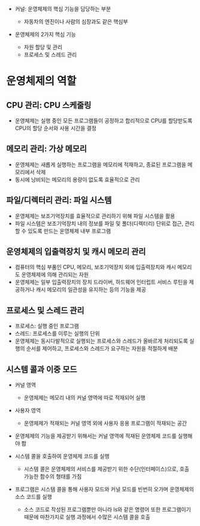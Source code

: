 - 커널: 운영체제의 핵심 기능을 담당하는 부분
  - 자동차의 엔진이나 사람의 심장과도 같은 핵심부

- 운영체제의 2가지 핵심 기능
  - 자원 할당 및 관리
  - 프로세스 및 스레드 관리

# 운영체제의 역할
## CPU 관리: CPU 스케줄링
- 운영체제는 실행 중인 모든 프로그램들이 공정하고 합리적으로 CPU를 할당받도록 CPU의 할당 순서와 사용 시간을 결정

## 메모리 관리: 가상 메모리
- 운영체제는 새롭게 실행하는 프로그램을 메모리에 적재하고, 종료된 프로그램을 메모리에서 삭제
- 동시에 낭비되는 메모리의 용량이 없도록 효율적으로 관리

## 파일/디렉터리 관리: 파일 시스템
- 운영체제는 보조기억장치를 효율적으로 관리하기 위해 파일 시스템을 활용
- 파일 시스템은 보조기억장치 내의 정보를 파일 및 폴더(디렉터리) 단위로 접근, 관리할 수 있도록 만드는 운영체제 내부 프로그램

## 운영체제의 입출력장치 및 캐시 메모리 관리
- 컴퓨터의 핵심 부품인 CPU, 메모리, 보조기억장치 외에 입출력장치와 캐시 메모리도 운영체제에 의해 관리되는 자원
- 운영체제는 일부 입출력장치의 장치 드라이버, 하드웨어 인터럽트 서비스 루틴을 제공하거나 캐시 메모리의 일관성을 유지하는 등의 기능을 제공

## 프로세스 및 스레드 관리
- 프로세스: 실행 중인 프로그램
- 스레드: 프로세스를 이루는 실행의 단위
- 운영체제는 동시다발적으로 실행되는 프로세스와 스레드가 올바르게 처리되도록 실행의 순서를 제어하고, 프로세스와 스레드가 요구하는 자원을 적절하게 배분

## 시스템 콜과 이중 모드
- 커널 영역
  - 운영체제는 메모리 내의 커널 영역에 따로 적재되어 실행
- 사용자 영역
  - 운영체제가 적재되는 커널 영역 외에 사용자 응용 프로그램이 적재되는 공간
- 운영체제의 기능을 제공받기 위해서는 커널 영역에 적재된 운영체제 코드를 실행해야 함

- 시스템 콜을 호출하여 운영체제 코드를 실행
  - 시스템 콜은 운영체제의 서비스를 제공받기 위한 수단(인터페이스)으로, 호출 가능한 함수의 형태를 가짐

- 프로그램은 시스템 콜을 통해 사용자 모드와 커널 모드를 빈번히 오가며 운영체제의 소스 코드를 실행
  - 소스 코드로 작성된 프로그램뿐만 아니라 ls와 같은 명령어 또한 프로그램이기 때문에 마찬가지로 실행 과정에서 수많은 시스템 콜을 호출